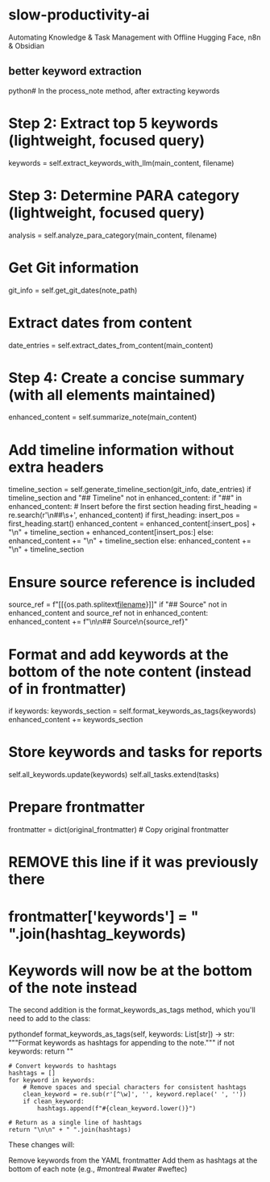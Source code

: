 # slow-productivity-ai

Automating Knowledge &amp; Task Management with Offline Hugging Face, n8n &amp; Obsidian

## better keyword extraction

python# In the process_note method, after extracting keywords

# Step 2: Extract top 5 keywords (lightweight, focused query)

keywords = self.extract_keywords_with_llm(main_content, filename)

# Step 3: Determine PARA category (lightweight, focused query)

analysis = self.analyze_para_category(main_content, filename)

# Get Git information

git_info = self.get_git_dates(note_path)

# Extract dates from content

date_entries = self.extract_dates_from_content(main_content)

# Step 4: Create a concise summary (with all elements maintained)

enhanced_content = self.summarize_note(main_content)

# Add timeline information without extra headers

timeline_section = self.generate_timeline_section(git_info, date_entries)
if timeline_section and "## Timeline" not in enhanced_content:
    if "##" in enhanced_content:
        # Insert before the first section heading
        first_heading = re.search(r'\n##\s+', enhanced_content)
        if first_heading:
            insert_pos = first_heading.start()
            enhanced_content = enhanced_content[:insert_pos] + "\n" + timeline_section + enhanced_content[insert_pos:]
        else:
            enhanced_content += "\n" + timeline_section
    else:
        enhanced_content += "\n" + timeline_section

# Ensure source reference is included

source_ref = f"[[{os.path.splitext[filename](0)}]]"
if "## Source" not in enhanced_content and source_ref not in enhanced_content:
    enhanced_content += f"\n\n## Source\n{source_ref}"

# Format and add keywords at the bottom of the note content (instead of in frontmatter)

if keywords:
    keywords_section = self.format_keywords_as_tags(keywords)
    enhanced_content += keywords_section

# Store keywords and tasks for reports

self.all_keywords.update(keywords)
self.all_tasks.extend(tasks)

# Prepare frontmatter

frontmatter = dict(original_frontmatter)  # Copy original frontmatter

# REMOVE this line if it was previously there

# frontmatter['keywords'] = " ".join(hashtag_keywords)

# Keywords will now be at the bottom of the note instead

The second addition is the format_keywords_as_tags method, which you'll need to add to the class:

pythondef format_keywords_as_tags(self, keywords: List[str]) -> str:
    """Format keywords as hashtags for appending to the note."""
    if not keywords:
        return ""

    # Convert keywords to hashtags
    hashtags = []
    for keyword in keywords:
        # Remove spaces and special characters for consistent hashtags
        clean_keyword = re.sub(r'[^\w]', '', keyword.replace(' ', ''))
        if clean_keyword:
            hashtags.append(f"#{clean_keyword.lower()}")
            
    # Return as a single line of hashtags
    return "\n\n" + " ".join(hashtags)
These changes will:

Remove keywords from the YAML frontmatter
Add them as hashtags at the bottom of each note (e.g., #montreal #water #weftec)
